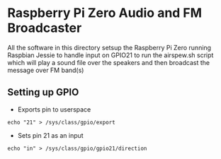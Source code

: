 # Raspberry Pi Zero Audio and FM Broadcaster

All the software in this directory setsup the Raspberry Pi Zero running
Raspbian Jessie to handle input on GPIO21 to run the airspew.sh script which will
play a sound file over the speakers and then broadcast the message over FM band(s)

## Setting up GPIO

* Exports pin to userspace

```echo "21" > /sys/class/gpio/export```                  

* Sets pin 21 as an input

```echo "in" > /sys/class/gpio/gpio21/direction```


